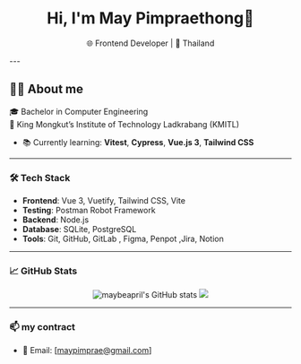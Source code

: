 <h1 align="center">Hi, I'm May Pimpraethong👋</h1>
<p align="center"> 🌐 Frontend Developer | 📍 Thailand</p>
---

## 👩‍💻 About me
🎓 Bachelor in Computer Engineering  
🏫 King Mongkut’s Institute of Technology Ladkrabang (KMITL)
- 📚 Currently learning: **Vitest**, **Cypress**, **Vue.js 3**, **Tailwind CSS**

---

### 🛠️ Tech Stack
- **Frontend**: Vue 3, Vuetify, Tailwind CSS, Vite
- **Testing**: Postman Robot Framework
- **Backend**: Node.js
- **Database**: SQLite, PostgreSQL
- **Tools**: Git, GitHub, GitLab , Figma, Penpot ,Jira, Notion

---

### 📈 GitHub Stats
<p align="center">
  <img src="https://github-readme-stats.vercel.app/api?username=maybeapril&show_icons=true&theme=radical" alt="maybeapril's GitHub stats" />
  <img src="https://github-readme-streak-stats.herokuapp.com?user=maybeapril&theme=radical&date_format=M%20j%5B%2C%20Y%5D" />
</p>

---

### 📫 my contract
- 📧 Email: [maypimprae@gmail.com]

